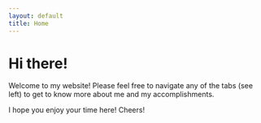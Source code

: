```yaml
---
layout: default
title: Home
---
```


<h1 class="page-title">Hi there!</h1>

Welcome to my website! Please feel free to navigate any of the tabs (see left) to get to know more about me and my accomplishments.

I hope you enjoy your time here!
Cheers!
